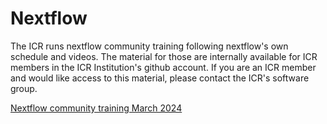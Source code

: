 # Nextflow

The ICR runs nextflow community training following nextflow's own schedule and videos. The material for those are internally available for ICR members in the ICR Institution's github account. If you are an ICR member and would like access to this material, please contact the ICR's software group.

[Nextflow community training March 2024](https://urban-parakeet-mzjmnnp.pages.github.io/2024_March/)